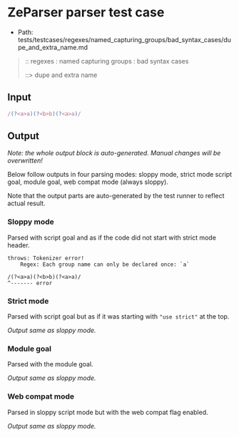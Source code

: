 # ZeParser parser test case

- Path: tests/testcases/regexes/named_capturing_groups/bad_syntax_cases/dupe_and_extra_name.md

> :: regexes : named capturing groups : bad syntax cases
>
> ::> dupe and extra name

## Input


`````js
/(?<a>a)(?<b>b)(?<a>a)/
`````

## Output

_Note: the whole output block is auto-generated. Manual changes will be overwritten!_

Below follow outputs in four parsing modes: sloppy mode, strict mode script goal, module goal, web compat mode (always sloppy).

Note that the output parts are auto-generated by the test runner to reflect actual result.

### Sloppy mode

Parsed with script goal and as if the code did not start with strict mode header.

`````
throws: Tokenizer error!
    Regex: Each group name can only be declared once: `a`

/(?<a>a)(?<b>b)(?<a>a)/
^------- error
`````

### Strict mode

Parsed with script goal but as if it was starting with `"use strict"` at the top.

_Output same as sloppy mode._

### Module goal

Parsed with the module goal.

_Output same as sloppy mode._

### Web compat mode

Parsed in sloppy script mode but with the web compat flag enabled.

_Output same as sloppy mode._
